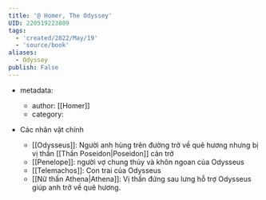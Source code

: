```yaml
---
title: '@ Homer, The Odyssey'
UID: 220519223809
tags:
  - 'created/2022/May/19'
  - 'source/book'
aliases:
  - Odyssey
publish: False
---
```

- metadata:
	- author: [[Homer]]
	- category:

- Các nhân vật chính
	- [[Odysseus]]: Người anh hùng trên đường trở về quê hương nhưng bị vị thần [[Thần Poseidon|Poseidon]] cản trở
	- [[Penelope]]: người vợ chung thủy và khôn ngoan của Odysseus
	- [[Telemachos]]: Con trai của Odysseus
	- [[Nữ thần Athena|Athena]]: Vị thần đứng sau lưng hỗ trợ Odysseus giúp anh trở về quê hương.

